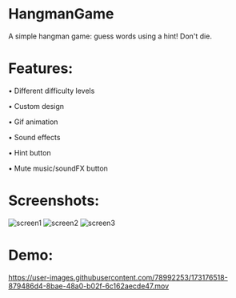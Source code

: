 # HangmanGame

A simple hangman game: guess words using a hint! Don't die.

# Features:

• Different difficulty levels

• Custom design

• Gif animation

• Sound effects

• Hint button

• Mute music/soundFX button

# Screenshots:

![screen1](https://user-images.githubusercontent.com/78992253/173176223-b25596a2-2c19-49a1-a729-ba01bfbad537.png)
![screen2](https://user-images.githubusercontent.com/78992253/173176294-834da72f-cf05-4413-9059-5f8f33835a15.png)
![screen3](https://user-images.githubusercontent.com/78992253/173176296-07602b40-0789-448d-a80d-0090390147df.png)

# Demo:

https://user-images.githubusercontent.com/78992253/173176518-879486d4-8bae-48a0-b02f-6c162aecde47.mov
